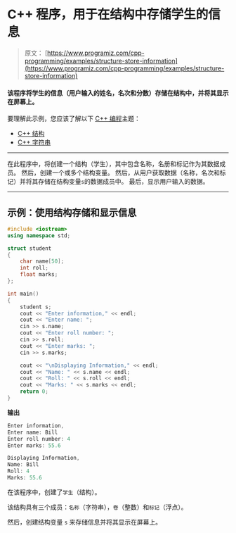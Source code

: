 # C++ 程序，用于在结构中存储学生的信息

> 原文： [https://www.programiz.com/cpp-programming/examples/structure-store-information](https://www.programiz.com/cpp-programming/examples/structure-store-information)

#### 该程序将学生的信息（用户输入的姓名，名次和分数）存储在结构中，并将其显示在屏幕上。

要理解此示例，您应该了解以下 [C++ 编程](/cpp-programming "C++ tutorial")主题：

*   [C++ 结构](/cpp-programming/structure)
*   [C++ 字符串](/cpp-programming/strings)

* * *

在此程序中，将创建一个结构（学生），其中包含名称，名册和标记作为其数据成员。 然后，创建一个或多个结构变量。 然后，从用户获取数据（名称，名次和标记）并将其存储在结构变量`s`的数据成员中。 最后，显示用户输入的数据。

* * *

## 示例：使用结构存储和显示信息

```cpp
#include <iostream>
using namespace std;

struct student
{
    char name[50];
    int roll;
    float marks;
};

int main() 
{
    student s;
    cout << "Enter information," << endl;
    cout << "Enter name: ";
    cin >> s.name;
    cout << "Enter roll number: ";
    cin >> s.roll;
    cout << "Enter marks: ";
    cin >> s.marks;

    cout << "\nDisplaying Information," << endl;
    cout << "Name: " << s.name << endl;
    cout << "Roll: " << s.roll << endl;
    cout << "Marks: " << s.marks << endl;
    return 0;
} 
```

**输出**

```cpp
Enter information,
Enter name: Bill
Enter roll number: 4
Enter marks: 55.6

Displaying Information,
Name: Bill
Roll: 4
Marks: 55.6 
```

在该程序中，创建了`学生`（结构）。

该结构具有三个成员：`名称`（字符串），`卷`（整数）和`标记`（浮点）。

然后，创建结构变量 `s` 来存储信息并将其显示在屏幕上。